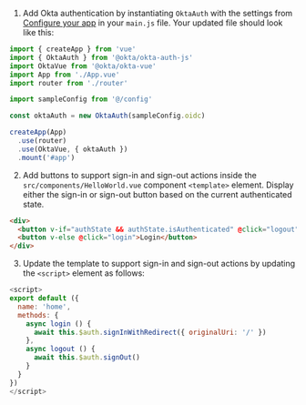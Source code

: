 1. Add Okta authentication by instantiating `OktaAuth` with the settings from [Configure your app](#configure-your-app) in your `main.js` file. Your updated file should look like this:

```js
import { createApp } from 'vue'
import { OktaAuth } from '@okta/okta-auth-js'
import OktaVue from '@okta/okta-vue'
import App from './App.vue'
import router from './router'

import sampleConfig from '@/config'

const oktaAuth = new OktaAuth(sampleConfig.oidc)

createApp(App)
  .use(router)
  .use(OktaVue, { oktaAuth })
  .mount('#app')
```

2. Add buttons to support sign-in and sign-out actions inside the `src/components/HelloWorld.vue` component `<template>` element. Display either the sign-in or sign-out button based on the current authenticated state.

```html
<div>
  <button v-if="authState && authState.isAuthenticated" @click="logout">Logout</button>
  <button v-else @click="login">Login</button>
</div>
```

3. Update the template to support sign-in and sign-out actions by updating the `<script>` element as follows:

```js
<script>
export default ({
  name: 'home',
  methods: {
    async login () {
      await this.$auth.signInWithRedirect({ originalUri: '/' })
    },
    async logout () {
      await this.$auth.signOut()
    }
  }
})
</script>
```
